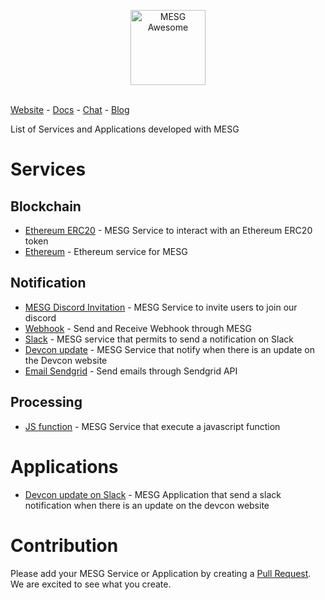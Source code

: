 <p align="center">
  <img src="https://cdn.rawgit.com/mesg-foundation/awesome/master/logo.svg" alt="MESG Awesome" height="120">
  <br/><br/>
</p>

[Website](https://mesg.com/) - [Docs](https://docs.mesg.com/) - [Chat](https://discordapp.com/invite/SaZ5HcE) - [Blog](https://medium.com/mesg)

List of Services and Applications developed with MESG

# Services

## Blockchain

- [Ethereum ERC20](https://github.com/mesg-foundation/service-ethereum-erc20) - MESG Service to interact with an Ethereum ERC20 token
- [Ethereum](https://github.com/mesg-foundation/service-ethereum) - Ethereum service for MESG

## Notification

- [MESG Discord Invitation](https://github.com/mesg-foundation/service-discord-invitation) - MESG Service to invite users to join our discord
- [Webhook](https://github.com/mesg-foundation/service-webhook) - Send and Receive Webhook through MESG
- [Slack](https://github.com/mesg-foundation/service-slack) - MESG service that permits to send a notification on Slack
- [Devcon update](https://github.com/mesg-foundation/service-devcon-update) - MESG Service that notify when there is an update on the Devcon website
- [Email Sendgrid](https://github.com/mesg-foundation/service-email-sendgrid.git) - Send emails through Sendgrid API

## Processing

- [JS function](https://github.com/mesg-foundation/service-js-function) - MESG Service that execute a javascript function

# Applications

- [Devcon update on Slack](https://github.com/mesg-foundation/application-devcon-update-on-slack) - MESG Application that send a slack notification when there is an update on the devcon website

# Contribution

Please add your MESG Service or Application by creating a [Pull Request](https://github.com/mesg-foundation/awesome/pulls). We are excited to see what you create.

